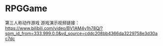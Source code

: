 # RPGGame
第三人称动作游戏
游戏演示视频链接：https://www.bilibili.com/video/BV1AM4y1h78Q/?spm_id_from=333.999.0.0&vd_source=cddc208bb4366da3229758e3d30ac7dc
